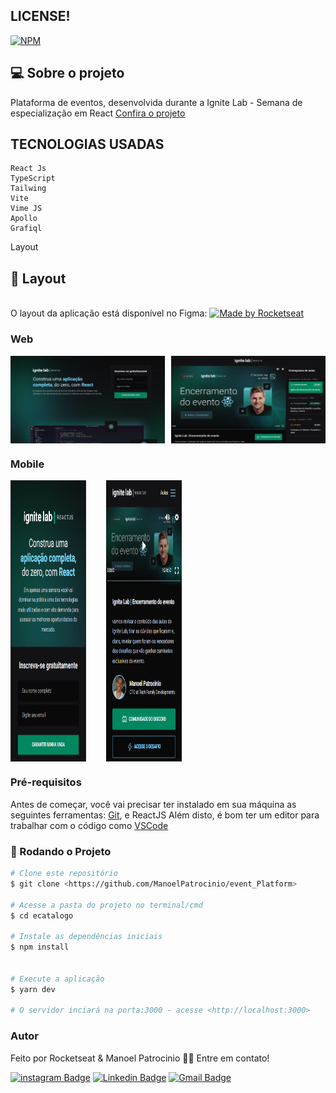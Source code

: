## LICENSE!

[![NPM](https://img.shields.io/npm/l/react)](https://github.com/ManoelPatrocinio/expense_tracker/edit/mainLICENSE)

## 💻 Sobre o projeto

Plataforma de eventos, desenvolvida durante a Ignite Lab - Semana de especialização em React
[Confira o projeto](https://ecatalogo-manoelpatrocinio.vercel.app/) 


## TECNOLOGIAS USADAS


    React Js
    TypeScript
    Tailwing
    Vite
    Vime JS
    Apollo
    Grafiql
      

Layout

## 🎨 Layout

</br>
O layout da aplicação está disponível no Figma:

<a href="https://www.figma.com/file/4GgkN4lk7BmVAVP5u8L1qX/Plataforma-de-evento---Ignite-Lab-(Community)?node-id=35%3A82">
  <img alt="Made by Rocketseat" src="https://img.shields.io/badge/Acessar%20Layout%20-Figma-%2304D361">
</a>


### Web

<p align="center" style="display: flex; align-items: flex-start; justify-content: space-between;">
<img alt="Plataforma-de-evento"  src="./src/assets/layoutWeb2.png" width="49%">
<img alt="Plataforma-de-evento"  src="./src/assets/layoutWeb.png" width="49%" >
</p>

### Mobile

<p align="center"  style="display: flex; align-items: flex-start; justify-content: start;">
 <img alt="Plataforma-de-evento"  src="./src/assets/layoutMobile.png" width="24%" height="450px" style="margin-right: 2rem" >
 <img alt=" Plataforma-de-evento"  src="./src/assets/layoutMobile2.png" width="24%" height="450px">
</p>

### Pré-requisitos

Antes de começar, você vai precisar ter instalado em sua máquina as seguintes ferramentas:
[Git](https://git-scm.com), e ReactJS
Além disto, é bom ter um editor para trabalhar com o código como [VSCode](https://code.visualstudio.com/)

### 🎲 Rodando o Projeto

```bash
# Clone este repositório
$ git clone <https://github.com/ManoelPatrocinio/event_Platform>

# Acesse a pasta do projeto no terminal/cmd
$ cd ecatalogo

# Instale as dependências iniciais
$ npm install


# Execute a aplicação
$ yarn dev

# O servidor inciará na porta:3000 - acesse <http://localhost:3000>


```

### Autor

Feito por Rocketseat & Manoel Patrocinio 👋🏽 Entre em contato!

[![instagram Badge](https://img.shields.io/badge/Instagram-E4405F?style=flat-square&logo=instagram&logoColor=white=https://www.instagram.com/patrocinioiii/)](https://www.instagram.com/patrocinioiii/) [![Linkedin Badge](https://img.shields.io/badge/-Manoel-blue?style=flat-square&logo=Linkedin&logoColor=white&link=https://linkedin.com/in/manoel-patrocinio-1b342b203/)](https://linkedin.com/in/manoel-patrocinio-1b342b203)
[![Gmail Badge](https://img.shields.io/badge/-manoelpatrocinio99@gmail.com-c14438?style=flat-square&logo=Gmail&logoColor=white&link=mailto:manoelpatrocinio99@gmail.com)](mailto:manoelpatrocinio99@gmail.com)
